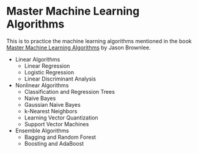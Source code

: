 # Master Machine Learning Algorithms

This is to practice the machine learning algorithms mentioned in the book [Master Machine Learning Algorithms](https://machinelearningmastery.com/master-machine-learning-algorithms/) by Jason Brownlee.

* Linear Algorithms
  * Linear Regression
  * Logistic Regression
  * Linear Discriminant Analysis
* Nonlinear Algorithms
  * Classification and Regression Trees
  * Naive Bayes
  * Gaussian Naive Bayes
  * k-Nearest Neighbors
  * Learning Vector Quantization
  * Support Vector Machines
* Ensemble Algorithms
  * Bagging and Random Forest
  * Boosting and AdaBoost
